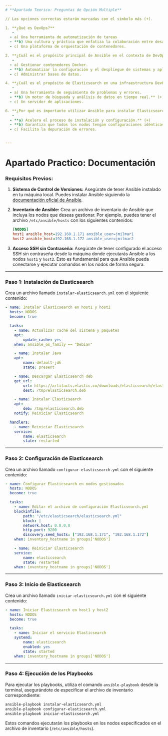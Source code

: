 ```yaml
---
# **Apartado Teorico: Preguntas de Opción Multiple**

// Las opciones correctas estarán marcadas con el simbolo más (+).

1. **¿Qué es DevOps?**
   -
  - a) Una herramienta de automatización de tareas
  - **b) Una cultura y práctica que enfatiza la colaboración entre desarrollo y operaciones.** (+)
  - c) Una plataforma de orquestación de contenedores.

2. **¿Cuál es el propósito principal de Ansible en el contexto de DevOps?**
   -
  - a) Gestionar contenedores Docker.
  - **b) Automatizar la configuración y el despliegue de sistemas y aplicaciones.** (+)
  - c) Administrar bases de datos.

4. **¿Cuál es el propósito de Elasticsearch en una infraestructura DevOps?**
   -
  - a) Una herramienta de seguimiento de problemas y errores.
  - **b) Un motor de búsqueda y análisis de datos en tiempo real.** (+)
  - c) Un servidor de aplicaciones.

6. **¿Por qué es importante utilizar Ansible para instalar Elasticsearch en lugar de configurarlo manualmente en cada nodo?**
   -
  - **a) Acelera el proceso de instalación y configuración.** (+)
  - **b) Garantiza que todos los nodos tengan configuraciones idénticas.** (+)
  - c) Facilita la depuración de errores.


---
```


# **Apartado Practico: Documentación**

### **Requisitos Previos:**

1. **Sistema de Control de Versiones:**
   Asegúrate de tener Ansible instalado en tu máquina local. Puedes instalar Ansible siguiendo la [documentación oficial de Ansible](https://docs.ansible.com/ansible/latest/installation_guide/intro_installation.html).

2. **Inventario de Ansible:**
   Crea un archivo de inventario de Ansible que incluya los nodos que deseas gestionar. Por ejemplo, puedes tener el archivo `/etc/ansible/hosts` con los siguientes contenidos:

   ```ini
   [NODOS]
   host1 ansible_host=192.168.1.171 ansible_user=jmilmar1
   host2 ansible_host=192.168.1.172 ansible_user=jmilmar2
   ```

3. **Acceso SSH sin Contraseña:**
   Asegúrate de tener configurado el acceso SSH sin contraseña desde la máquina donde ejecutarás Ansible a los nodos `host1` y `host2`. Esto es fundamental para que Ansible pueda conectarse y ejecutar comandos en los nodos de forma segura.
  ---
### **Paso 1: Instalación de Elasticsearch**

Crea un archivo llamado `instalar-elasticsearch.yml` con el siguiente contenido:

```yaml
- name: Instalar Elasticsearch en host1 y host2
  hosts: NODOS
  become: true

  tasks:
	- name: Actualizar caché del sistema y paquetes
  	apt:
    	update_cache: yes
  	when: ansible_os_family == "Debian"

	- name: Instalar Java
  	apt:
    	name: default-jdk
    	state: present

	- name: Descargar Elasticsearch deb
  	get_url:
    	url: https://artifacts.elastic.co/downloads/elasticsearch/elasticsearch-7.10.0-amd64.deb
    	dest: /tmp/elasticsearch.deb

	- name: Instalar Elasticsearch
  	apt:
    	deb: /tmp/elasticsearch.deb
  	notify: Reiniciar Elasticsearch

  handlers:
	- name: Reiniciar Elasticsearch
  	service:
    	name: elasticsearch
    	state: restarted
```
  ---
### **Paso 2: Configuración de Elasticsearch**

Crea un archivo llamado `configurar-elasticsearch.yml` con el siguiente contenido:

```yaml
- name: Configurar Elasticsearch en nodos gestionados
  hosts: NODOS
  become: true

  tasks:
	- name: Editar el archivo de configuración Elasticsearch.yml
  	blockinfile:
    	path: "/etc/elasticsearch/elasticsearch.yml"
    	block: |
      	network.host: 0.0.0.0
      	http.port: 9200
      	discovery.seed_hosts: ["192.168.1.171", "192.168.1.172"]
  	when: inventory_hostname in groups['NODOS']

	- name: Reiniciar Elasticsearch
  	service:
    	name: elasticsearch
    	state: restarted
  	when: inventory_hostname in groups['NODOS']
```
  ---
### **Paso 3: Inicio de Elasticsearch**

Crea un archivo llamado `iniciar-elasticsearch.yml` con el siguiente contenido:

```yaml
- name: Iniciar Elasticsearch en host1 y host2
  hosts: NODOS
  become: true

  tasks:
	- name: Iniciar el servicio Elasticsearch
  	systemd:
    	name: elasticsearch
    	enabled: yes
    	state: started
  	when: inventory_hostname in groups['NODOS']
```
  ---
### **Paso 4: Ejecución de los Playbooks**

Para ejecutar los playbooks, utiliza el comando `ansible-playbook` desde la terminal, asegurándote de especificar el archivo de inventario correspondiente:

```bash
ansible-playbook instalar-elasticsearch.yml
ansible-playbook configurar-elasticsearch.yml
ansible-playbook iniciar-elasticsearch.yml
```

Estos comandos ejecutarán los playbooks en los nodos especificados en el archivo de inventario (`/etc/ansible/hosts`).
